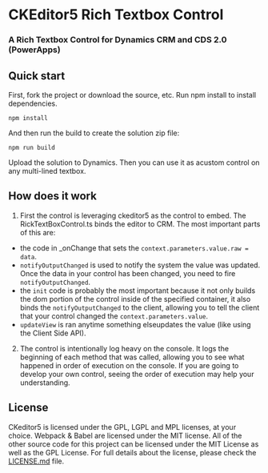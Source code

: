 CKEditor5 Rich Textbox Control
=======================================================
### A Rich Textbox Control for Dynamics CRM and CDS 2.0 (PowerApps)



## Quick start

First, fork the project or download the source, etc.  Run npm install to install dependencies.

```
npm install
```

And then run the build to create the solution zip file:

```
npm run build
```

Upload the solution to Dynamics.  Then you can use it as acustom control on any multi-lined textbox.

## How does it work

1. First the control is leveraging ckeditor5 as the control to embed.  The RickTextBoxControl.ts binds the editor to CRM.  The most important parts of this are:
  * the code in _onChange that sets the `context.parameters.value.raw = data`.
  * `notifyOutputChanged` is used to notify the system the value was updated.  Once the data in your control has been changed, you need to fire `notifyOutputChanged`.
  * the `init` code is probably the most important because it not only builds the dom portion of the control inside of the specified container, it also binds the `notifyOutputChanged` to the client, allowing you to tell the client that your control changed the `context.parameters.value`.
  * `updateView` is ran anytime something elseupdates the value (like using the Client Side API).
2. The control is intentionally log heavy on the console.  It logs the beginning of each method that was called, allowing you to see what happened in order of execution on the console.  If you are going to develop your own control, seeing the order of execution may help your understanding.

## License

CKeditor5 is licensed under the GPL, LGPL and MPL licenses, at your choice. Webpack & Babel are licensed under the MIT license.  All of the other source code for this project can be licensed under the MIT License as well as the GPL License.  For full details about the license, please check the [LICENSE.md](https://github.com/carltoncolter/ckeditor5-dynamics365/blob/master/LICENSE.md) file.
